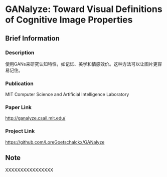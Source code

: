 # GANalyze: Toward Visual Definitions of Cognitive Image Properties

## Brief Information

### Description

使用GANs来研究认知特性，如记忆、美学和情感效价。这种方法可以让图片更容易记住。

### Publication

MIT Computer Science and Artificial Intelligence Laboratory

### Paper Link

http://ganalyze.csail.mit.edu/ 

### Project Link

https://github.com/LoreGoetschalckx/GANalyze

## Note

XXXXXXXXXXXXXXXX

